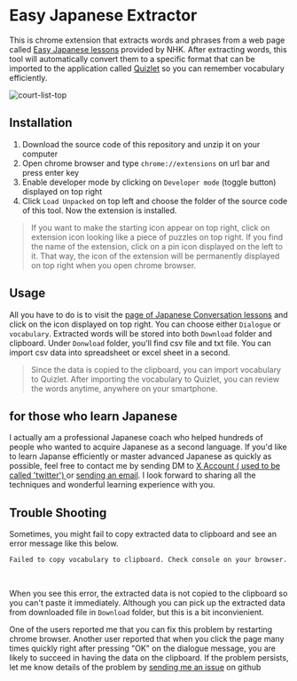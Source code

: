 # Easy Japanese Extractor
This is chrome extension that extracts words and phrases from a web page called [Easy Japanese lessons](https://www.nhk.or.jp/lesson/en/lessons) provided by NHK. After extracting words, this tool will automatically convert them to a specific format that can be imported to the application called [Quizlet](http://quizlet.com) so you can remember vocabulary efficiently.

![court-list-top](https://github.com/coding-chance/Easy-Japanese-Extractor/blob/master/images/dialogue_easy-japanese-extractor.gif?raw=true)

## Installation
1. Download the source code of this repository and unzip it on your computer
2. Open chrome browser and type `chrome://extensions` on url bar and press enter key
3. Enable developer mode by clicking on `Developer mode` (toggle button) displayed on top right
4. Click `Load Unpacked` on top left and choose the folder of the source code of this tool. Now the extension is installed.

> If you want to make the starting icon appear on top right, click on extension icon looking like a piece of puzzles on top right. If you find the name of the extension, click on a pin icon displayed on the left to it. That way, the icon of the extension will be permanently displayed on top right when you open chrome browser.


## Usage
All you have to do is to visit the [page of Japanese Conversation lessons](https://www.nhk.or.jp/lesson/en/lessons/01.html) and click on the icon displayed on top right. You can choose either `Dialogue` or `vocabulary`. Extracted words will be stored into both `Download` folder and clipboard. Under `Donwload` folder, you'll find csv file and txt file. You can import csv data into spreadsheet or excel sheet in a second.
<br>

> Since the data is copied to the clipboard, you can import vocabulary to Quizlet. After importing the vocabulary to Quizlet, you can review the words anytime, anywhere on your smartphone.


## for those who learn Japanese
I actually am a professional Japanese coach who helped hundreds of people who wanted to acquire Japanese as a second language. If you'd like to learn Japanse efficiently or master advanced Japanese as quickly as possible, feel free to contact me by sending DM to [ X Account ( used to be called 'twitter') ](https://twitter.com/Koki33621949) or [sending an email](koki.kusuhara.business@gmail.com). I look forward to sharing all the techniques and wonderful learning experience with you.


## Trouble Shooting
Sometimes, you might fail to copy extracted data to clipboard and see an error message like this below. 
<br>

`Failed to copy vocabulary to clipboard. Check console on your browser.`

<br>

When you see this error, the extracted data is not copied to the clipboard so you can't paste it immediately. Although you can pick up the extracted data from downloaded file in `Download` folder, but this is a bit inconvienient.

One of the users reported me that you can fix this problem by restarting chrome browser. Another user reported that when you click the page many times quickly right after pressing "OK" on the dialogue message, you are likely to succeed in having the data on the clipboard. If the problem persists, let me know details of the problem by [sending me an issue](https://github.com/coding-chance/Easy-Japanese-Extractor/issues) on github